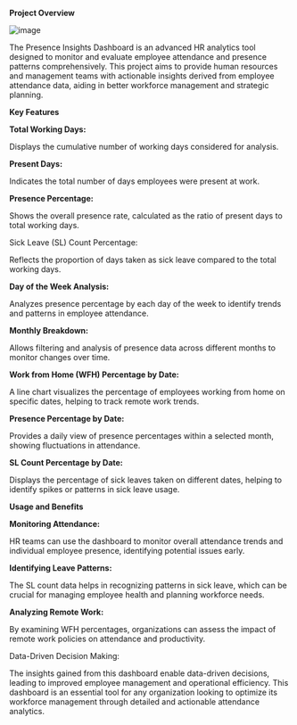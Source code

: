 **Project Overview**

![image](https://github.com/user-attachments/assets/c3142920-f0c3-40f1-bc6a-46ce7e55552b)


The Presence Insights Dashboard is an advanced HR analytics tool designed to monitor and evaluate employee attendance and presence patterns comprehensively. This project aims to provide human resources and management teams with actionable insights derived from employee attendance data, aiding in better workforce management and strategic planning.

**Key Features**

**Total Working Days:**


Displays the cumulative number of working days considered for analysis.

**Present Days:**


Indicates the total number of days employees were present at work.

**Presence Percentage:**

Shows the overall presence rate, calculated as the ratio of present days to total working days.

Sick Leave (SL) Count Percentage:

Reflects the proportion of days taken as sick leave compared to the total working days.

**Day of the Week Analysis:**

Analyzes presence percentage by each day of the week to identify trends and patterns in employee attendance.

**Monthly Breakdown:**

Allows filtering and analysis of presence data across different months to monitor changes over time.

**Work from Home (WFH) Percentage by Date:**

A line chart visualizes the percentage of employees working from home on specific dates, helping to track remote work trends.

**Presence Percentage by Date:**

Provides a daily view of presence percentages within a selected month, showing fluctuations in attendance.

**SL Count Percentage by Date:**


Displays the percentage of sick leaves taken on different dates, helping to identify spikes or patterns in sick leave usage.

**Usage and Benefits**

**Monitoring Attendance:**

HR teams can use the dashboard to monitor overall attendance trends and individual employee presence, identifying potential issues early.

**Identifying Leave Patterns:**

The SL count data helps in recognizing patterns in sick leave, which can be crucial for managing employee health and planning workforce needs.

**Analyzing Remote Work:**

By examining WFH percentages, organizations can assess the impact of remote work policies on attendance and productivity.

Data-Driven Decision Making:

The insights gained from this dashboard enable data-driven decisions, leading to improved employee management and operational efficiency.
This dashboard is an essential tool for any organization looking to optimize its workforce management through detailed and actionable attendance analytics.
